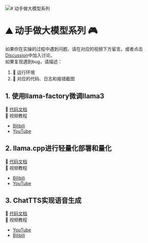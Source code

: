 ![# 动手做大模型系列](assets/logo.png)
# ⛰️ 动手做大模型系列 🎮

如果你在实操的过程中遇到问题，请在对应的视频下方留言。或者点击[Discussion](https://github.com/echonoshy/cgft-llm/discussions/)中加入讨论。  
如果复现遇到bug，请描述：
1. 🎯 运行环境
2. 🧩 对应的代码、日志和报错截图

## 1. 使用llama-factory微调llama3
📒 [代码文档](llama-factory/README.md)    
🎥 视频教程
- [Bilibili](https://www.bilibili.com/video/BV1uw4m1S7Cd)
- [YouTube](https://youtu.be/Hpc4QQQuLWM)


## 2. llama.cpp进行轻量化部署和量化
📒 [代码文档](llama-cpp/README.md)   
🎥 视频教程  
- [Bilibili](https://www.bilibili.com/video/BV1et421N7TK)
- [YouTube](https://youtu.be/2MYsfe0pc9A)


## 3. ChatTTS实现语音生成
📒 [代码文档](chat-tts/README.md)   
🎥 视频教程
- [YouTube](https://youtu.be/ECAbuAMu_uI)
- [Bilibili](https://www.bilibili.com/video/BV1ib421i7oS/)
